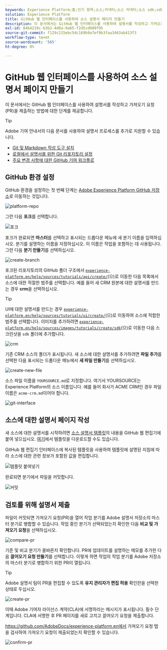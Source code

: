 ```yaml
---
keywords: Experience Platform;홈;인기 항목;소스;커넥터;소스 커넥터;소스 sdk;sdk;SDK
solution: Experience Platform
title: GitHub 웹 인터페이스를 사용하여 소스 설명서 페이지 만들기
description: 이 문서에서는 GitHub 웹 인터페이스를 사용하여 설명서를 작성하고 가져오기 요청(PR)을 제출하는 방법에 대한 단계를 제공합니다.
exl-id: 84b4219c-b3b2-4d0a-9a65-f2d5cd989f95
source-git-commit: f129c215ebc5dc169b9a7ef9b3faa3463ab413f3
workflow-type: tm+mt
source-wordcount: '565'
ht-degree: 0%

---
```


# GitHub 웹 인터페이스를 사용하여 소스 설명서 페이지 만들기

이 문서에서는 GitHub 웹 인터페이스를 사용하여 설명서를 작성하고 가져오기 요청(PR)을 제출하는 방법에 대한 단계를 제공합니다.

>[!TIP]
>
>Adobe 기여 안내서의 다음 문서를 사용하여 설명서 프로세스를 추가로 지원할 수 있습니다. <ul><li>[Git 및 Markdown 작성 도구 설치](https://experienceleague.adobe.com/docs/contributor/contributor-guide/setup/install-tools.html)</li><li>[로컬에서 설명서를 위한 Git 리포지토리 설정](https://experienceleague.adobe.com/docs/contributor/contributor-guide/setup/local-repo.html)</li><li>[주요 변경 사항에 대한 GitHub 기여 워크플로](https://experienceleague.adobe.com/docs/contributor/contributor-guide/setup/full-workflow.html)</li></ul>

## GitHub 환경 설정

GitHub 환경을 설정하는 첫 번째 단계는 [Adobe Experience Platform GitHub 저장소](https://github.com/AdobeDocs/experience-platform.en)로 이동하는 것입니다.

![platform-repo](../assets/platform-repo.png)

그런 다음 **포크**&#x200B;를 선택합니다.

![포크](../assets/fork.png)

포크가 완료되면 **마스터**&#x200B;를 선택하고 표시되는 드롭다운 메뉴에 새 분기 이름을 입력하십시오. 분기를 설명하는 이름을 지정하십시오. 이 이름은 작업을 포함하는 데 사용됩니다. 그런 다음 **분기 만들기**&#x200B;를 선택하십시오.

![create-branch](../assets/create-branch.png)

포크된 리포지토리의 GitHub 폴더 구조에서 [`experience-platform.en/help/sources/tutorials/api/create/`](https://github.com/AdobeDocs/experience-platform.en/tree/main/help/sources/tutorials/api/create)&#x200B;(으)로 이동한 다음 목록에서 소스에 대한 적절한 범주를 선택합니다. 예를 들어 새 CRM 원본에 대한 설명서를 만드는 경우 **crm**&#x200B;을 선택하십시오.

>[!TIP]
>
>UI에 대한 설명서를 만드는 경우 [`experience-platform.en/help/sources/tutorials/ui/create/`](https://github.com/AdobeDocs/experience-platform.en/tree/main/help/sources/tutorials/ui/create)&#x200B;(으)로 이동하여 소스에 적합한 범주를 선택합니다. 이미지를 추가하려면 [`experience-platform.en/help/sources/images/tutorials/create/sdk`](https://github.com/AdobeDocs/experience-platform.en/tree/main/help/sources/images/tutorials/create)&#x200B;(으)로 이동한 다음 스크린샷을 `sdk` 폴더에 추가합니다.

![crm](../assets/crm.png)

기존 CRM 소스의 폴더가 표시됩니다. 새 소스에 대한 설명서를 추가하려면 **파일 추가**&#x200B;를 선택한 다음 표시되는 드롭다운 메뉴에서 **새 파일 만들기**&#x200B;를 선택하십시오.

![create-new-file](../assets/create-new-file.png)

소스 파일 이름을 `YOURSOURCE.md`로 지정합니다. 여기서 YOURSOURCE는 Experience Platform의 소스 이름입니다. 예를 들어 회사가 ACME CRM인 경우 파일 이름은 `acme-crm.md`이어야 합니다.

![git-interface](../assets/git-interface.png)

## 소스에 대한 설명서 페이지 작성

새 소스에 대한 설명서를 시작하려면 [소스 설명서 템플릿](./template.md)의 내용을 GitHub 웹 편집기에 붙여 넣으십시오. [여기](../assets/api-template.zip)에서 템플릿을 다운로드할 수도 있습니다.

GitHub 웹 편집기 인터페이스에 복사된 템플릿을 사용하여 템플릿에 설명된 지침에 따라 소스에 대한 관련 정보가 포함된 값을 편집합니다.

![템플릿 붙여넣기](../assets/paste-template.png)

완료되면 분기에서 파일을 커밋합니다.

![커밋](../assets/commit.png)

## 검토를 위해 설명서 제출

파일이 커밋되면 가져오기 요청(PR)을 열어 작업 분기를 Adobe 설명서 저장소의 마스터 분기로 병합할 수 있습니다. 작업 중인 분기가 선택되었는지 확인한 다음 **비교 및 가져오기 요청**&#x200B;을 선택하십시오.

![compare-pr](../assets/compare-pr.png)

기준 및 비교 분기가 올바른지 확인합니다. PR에 업데이트를 설명하는 메모를 추가한 다음 **끌어오기 요청 만들기**&#x200B;를 선택합니다. 이렇게 하면 작업의 작업 분기를 Adobe 저장소의 마스터 분기로 병합하기 위한 PR이 열립니다.

>[!TIP]
>
>Adobe 설명서 팀이 PR을 편집할 수 있도록 **유지 관리자가 편집 허용** 확인란을 선택한 상태로 두십시오.

![create-pr](../assets/create-pr.png)

이때 Adobe 기여자 라이선스 계약(CLA)에 서명하라는 메시지가 표시됩니다. 필수 단계입니다. CLA에 서명한 후 PR 페이지를 새로 고치고 끌어오기 요청을 제출합니다.

https://github.com/AdobeDocs/experience-platform.en에서 가져오기 요청 탭을 검사하여 가져오기 요청이 제출되었는지 확인할 수 있습니다.

![confirm-pr](../assets/confirm-pr.png)

